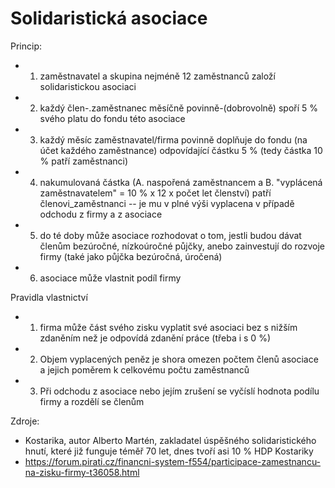 # Solidaristická asociace

Princip:
- 1) zaměstnavatel a skupina nejméně 12 zaměstnanců založí solidaristickou asociaci
- 2) každý člen-.zaměstnanec měsíčně povinně-(dobrovolně) spoří 5 % svého platu do fondu této asociace
- 3) každý měsíc zaměstnavatel/firma povinně doplňuje do fondu (na účet každého zaměstnance) odpovídající částku 5 % (tedy částka 10 % patří zaměstnanci)
- 4) nakumulovaná částka (A. naspořená zaměstnancem a B. "vyplácená zaměstnavatelem" = 10 % x 12 x počet let členství) patří členovi_zaměstnanci -- je mu v plné výši vyplacena v případě odchodu z firmy a z asociace
- 5) do té doby může asociace rozhodovat o tom, jestli budou dávat členům bezúročné, nízkoúročné půjčky, anebo zainvestují do rozvoje firmy (také jako půjčka bezúročná, úročená)
- 6) asociace může vlastnit podíl firmy

Pravidla vlastnictví
- 1) firma může část svého zisku vyplatit své asociaci bez s nižším zdaněním než je odpovídá zdanění práce (třeba i s 0 %)
- 2) Objem vyplacených peněz je shora omezen počtem členů asociace a jejich poměrem k celkovému počtu zaměstnanců
- 3) Při odchodu z asociace nebo jejím zrušení se vyčíslí hodnota podílu firmy a rozdělí se členům

Zdroje:
- Kostarika, autor Alberto Martén, zakladatel úspěšného solidaristického hnutí, které již funguje téměř 70 let, dnes tvoří asi 10 % HDP Kostariky
- https://forum.pirati.cz/financni-system-f554/participace-zamestnancu-na-zisku-firmy-t36058.html
